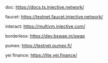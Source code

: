 doc: https://docs.ts.injective.network/

faucet: https://testnet.faucet.injective.network/

interact: https://multivm.injective.com/

borderless: https://dev.bswap.in/swap

pumex: https://testnet.pumex.fi/

yei finance: https://lite.yei.finance/
